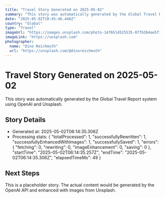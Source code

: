 ```yaml
---
title: "Travel Story Generated on 2025-05-02"
summary: "This story was automatically generated by the Global Travel Report system."
date: "2025-05-02T10:45:46.446Z"
country: "Global"
type: "Travel"
imageUrl: "https://images.unsplash.com/photo-1476514525535-07fb3b4ae5f1?q=80&w=2070&auto=format&fit=crop&ixlib=rb-4.0.3&ixid=M3wxMjA3fDB8MHxwaG90by1wYWdlfHx8fGVufDB8fHx8fA%3D%3D"
imageLink: "https://unsplash.com"
photographer:
  name: "Dino Reichmuth"
  url: "https://unsplash.com/@dinoreichmuth"
---
```









# Travel Story Generated on 2025-05-02

This story was automatically generated by the Global Travel Report system using OpenAI and Unsplash.

## Story Details

- Generated at: 2025-05-02T06:14:35.306Z
- Processing stats: {
  "totalProcessed": 1,
  "successfullyRewritten": 1,
  "successfullyEnhancedWithImages": 1,
  "successfullySaved": 1,
  "errors": {
    "fetching": 0,
    "rewriting": 0,
    "imageEnhancement": 0,
    "saving": 0
  },
  "startTime": "2025-05-02T06:14:35.257Z",
  "endTime": "2025-05-02T06:14:35.306Z",
  "elapsedTimeMs": 49
}

## Next Steps

This is a placeholder story. The actual content would be generated by the OpenAI API and enhanced with images from Unsplash.
